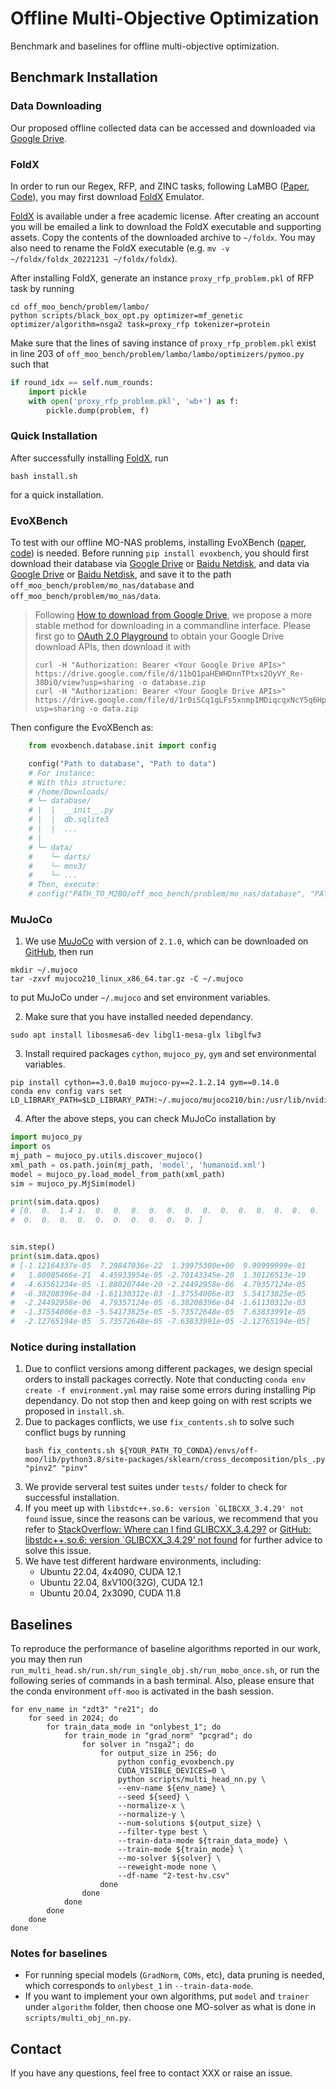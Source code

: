 # Offline Multi-Objective Optimization

Benchmark and baselines for offline multi-objective optimization.



## Benchmark Installation

### Data Downloading

Our proposed offline collected data can be accessed and downloaded via [Google Drive](https://drive.google.com/drive/folders/1SvU-p4Q5KAjPlHrDJ0VGiU2Te_v9g3rT?usp=drive_link).

### FoldX

In order to run our Regex, RFP, and ZINC tasks, following LaMBO ([Paper](https://arxiv.org/abs/2203.12742), [Code](https://github.com/samuelstanton/lambo)), you may first download [FoldX](https://foldxsuite.crg.eu/academic-license-info) Emulator.

[FoldX](https://foldxsuite.crg.eu/academic-license-info) is available under a free academic license. After creating an account you will be emailed a link to download the FoldX executable and supporting assets. Copy the contents of the downloaded archive to ``~/foldx``. You may also need to rename the FoldX executable (e.g. ``mv -v ~/foldx/foldx_20221231 ~/foldx/foldx``).

After installing FoldX, generate an instance ``proxy_rfp_problem.pkl`` of RFP task by running
```shell
cd off_moo_bench/problem/lambo/
python scripts/black_box_opt.py optimizer=mf_genetic optimizer/algorithm=nsga2 task=proxy_rfp tokenizer=protein
```

Make sure that the lines of saving instance of ``proxy_rfp_problem.pkl`` exist in line 203 of  ``off_moo_bench/problem/lambo/lambo/optimizers/pymoo.py`` such that 
```python
if round_idx == self.num_rounds:
    import pickle
    with open('proxy_rfp_problem.pkl', 'wb+') as f:
        pickle.dump(problem, f)
```

### Quick Installation

After successfully installing [FoldX](https://foldxsuite.crg.eu/academic-license-info), run 
```shell
bash install.sh
```
for a quick installation.

### EvoXBench

To test with our offline MO-NAS problems, installing EvoXBench ([paper](https://arxiv.org/abs/2208.04321), [code](https://github.com/EMI-Group/evoxbench)) is needed. Before running ``pip install evoxbench``, you should first download their database via [Google Drive](https://drive.google.com/file/d/11bQ1paHEWHDnnTPtxs2OyVY_Re-38DiO/view?usp=sharing) or [Baidu Netdisk](https://pan.baidu.com/s/1PwWloA543-81O-GFkA7GKg), and data via [Google Drive](https://drive.google.com/file/d/1r0iSCq1gLFs5xnmp1MDiqcqxNcY5q6Hp/view?usp=sharing) or [Baidu Netdisk](https://pan.baidu.com/s/17dUpiIosSCZoSgKXwSBlVg), and save it to the path ``off_moo_bench/problem/mo_nas/database`` and ``off_moo_bench/problem/mo_nas/data``.
>  Following [How to download from Google Drive](https://www.quora.com/How-do-I-download-a-very-large-file-from-Google-Drive/answer/Shane-F-Carr), we propose a more stable method for downloading in a commandline interface. Please first go to [OAuth 2.0 Playground](https://developers.google.com/oauthplayground/) to obtain your Google Drive download APIs, then download it with
> ```shell
> curl -H "Authorization: Bearer <Your Google Drive APIs>" https://drive.google.com/file/d/11bQ1paHEWHDnnTPtxs2OyVY_Re-38DiO/view?usp=sharing -o database.zip
> curl -H "Authorization: Bearer <Your Google Drive APIs>" https://drive.google.com/file/d/1r0iSCq1gLFs5xnmp1MDiqcqxNcY5q6Hp/view?usp=sharing -o data.zip
> ```
Then configure the EvoXBench as:
```python
    from evoxbench.database.init import config

    config("Path to database", "Path to data")
    # For instance:
    # With this structure:
    # /home/Downloads/
    # └─ database/
    # |  |  __init__.py
    # |  |  db.sqlite3
    # |  |  ...
    # |
    # └─ data/
    #    └─ darts/
    #    └─ mnv3/
    #    └─ ...
    # Then, execute:
    # config("PATH_TO_M2BO/off_moo_bench/problem/mo_nas/database", "PATH_TO_M2BO/off_moo_bench/problem/mo_nas/data")
```

### MuJoCo 
1. We use [MuJoCo](https://github.com/google-deepmind/mujoco) with version of ``2.1.0``, which can be downloaded on [GitHub](https://github.com/google-deepmind/mujoco/releases/download/2.1.0/mujoco210-linux-x86_64.tar.gz), then run
```shell
mkdir ~/.mujoco
tar -zxvf mujoco210_linux_x86_64.tar.gz -C ~/.mujoco
```
to put MuJoCo under ``~/.mujoco`` and set environment variables. 

2. Make sure that you have installed needed dependancy.
```shell
sudo apt install libosmesa6-dev libgl1-mesa-glx libglfw3
```

3. Install required packages ``cython``, ``mujoco_py``, ``gym`` and set environmental variables.
```shell
pip install cython==3.0.0a10 mujoco-py==2.1.2.14 gym==0.14.0
conda env config vars set LD_LIBRARY_PATH=$LD_LIBRARY_PATH:~/.mujoco/mujoco210/bin:/usr/lib/nvidia
```

4. After the above steps, you can check MuJoCo installation by 
```python
import mujoco_py
import os
mj_path = mujoco_py.utils.discover_mujoco()
xml_path = os.path.join(mj_path, 'model', 'humanoid.xml')
model = mujoco_py.load_model_from_path(xml_path)
sim = mujoco_py.MjSim(model)

print(sim.data.qpos)
# [0.  0.  1.4 1.  0.  0.  0.  0.  0.  0.  0.  0.  0.  0.  0.  0.  0.  0.
#  0.  0.  0.  0.  0.  0.  0.  0.  0.  0. ]


sim.step()
print(sim.data.qpos)
# [-1.12164337e-05  7.29847036e-22  1.39975300e+00  9.99999999e-01
#   1.80085466e-21  4.45933954e-05 -2.70143345e-20  1.30126513e-19
#  -4.63561234e-05 -1.88020744e-20 -2.24492958e-06  4.79357124e-05
#  -6.38208396e-04 -1.61130312e-03 -1.37554006e-03  5.54173825e-05
#  -2.24492958e-06  4.79357124e-05 -6.38208396e-04 -1.61130312e-03
#  -1.37554006e-03 -5.54173825e-05 -5.73572648e-05  7.63833991e-05
#  -2.12765194e-05  5.73572648e-05 -7.63833991e-05 -2.12765194e-05]
```


### Notice during installation

1. Due to conflict versions among different packages, we design special orders to install packages correctly. Note that conducting ``conda env create -f environment.yml`` may raise some errors during installing Pip dependancy. Do not stop then and keep going on with rest scripts we proposed in ``install.sh``.
2. Due to packages conflicts, we use ``fix_contents.sh`` to solve such conflict bugs by running
    ```shell
    bash fix_contents.sh ${YOUR_PATH_TO_CONDA}/envs/off-moo/lib/python3.8/site-packages/sklearn/cross_decomposition/pls_.py "pinv2" "pinv"
    ```
3. We provide serveral test suites under ``tests/`` folder to check for successful installation.
4. If you meet up with ``libstdc++.so.6: version `GLIBCXX_3.4.29' not found`` issue, since the reasons can be various, we recommend that you refer to [StackOverflow: Where can I find GLIBCXX_3.4.29?](https://stackoverflow.com/questions/65349875/where-can-i-find-glibcxx-3-4-29) or [GitHub: libstdc++.so.6: version `GLIBCXX_3.4.29' not found](https://github.com/pybind/pybind11/discussions/3453) for further advice to solve this issue.
5. We have test different hardware environments, including:
    - Ubuntu 22.04, 4x4090, CUDA 12.1
    - Ubuntu 22.04, 8xV100(32G), CUDA 12.1
    - Ubuntu 20.04, 2x3090, CUDA 11.8



## Baselines

To reproduce the performance of baseline algorithms reported in our work, you may then run ``run_multi_head.sh/run.sh/run_single_obj.sh/run_mobo_once.sh``, or run the following series of commands in a bash terminal. Also, please ensure that the conda environment ``off-moo`` is activated in the bash session.
```shell
for env_name in "zdt3" "re21"; do
    for seed in 2024; do
        for train_data_mode in "onlybest_1"; do
            for train_mode in "grad_norm" "pcgrad"; do
                for solver in "nsga2"; do
                    for output_size in 256; do 
                        python config_evoxbench.py
                        CUDA_VISIBLE_DEVICES=0 \
                        python scripts/multi_head_nn.py \
                        --env-name ${env_name} \
                        --seed ${seed} \
                        --normalize-x \
                        --normalize-y \
                        --num-solutions ${output_size} \
                        --filter-type best \
                        --train-data-mode ${train_data_mode} \
                        --train-mode ${train_mode} \
                        --mo-solver ${solver} \
                        --reweight-mode none \
                        --df-name "2-test-hv.csv"
                    done
                done
            done
        done
    done
done
```

### Notes for baselines
- For running special models (``GradNorm``, ``COMs``, etc), data pruning is needed, which corresponds to ``onlybest_1`` in ``--train-data-mode``.
- If you want to implement your own algorithms, put ``model`` and ``trainer`` under ``algorithm`` folder, then choose one MO-solver as what is done in ``scripts/multi_obj_nn.py``.

## Contact 
If you have any questions, feel free to contact XXX or raise an issue.